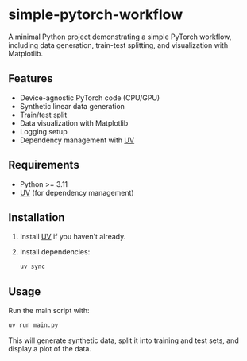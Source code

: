 # simple-pytorch-workflow

A minimal Python project demonstrating a simple PyTorch workflow, including data generation, train-test splitting, and visualization with Matplotlib.

## Features

- Device-agnostic PyTorch code (CPU/GPU)
- Synthetic linear data generation
- Train/test split
- Data visualization with Matplotlib
- Logging setup
- Dependency management with [UV](https://github.com/astral-sh/uv)

## Requirements

- Python >= 3.11
- [UV](https://github.com/astral-sh/uv) (for dependency management)

## Installation

1. Install [UV](https://github.com/astral-sh/uv) if you haven't already.
2. Install dependencies:

   ```sh
   uv sync
   ```

## Usage
Run the main script with:
```python
uv run main.py
```

This will generate synthetic data, split it into training and test sets, and display a plot of the data.
